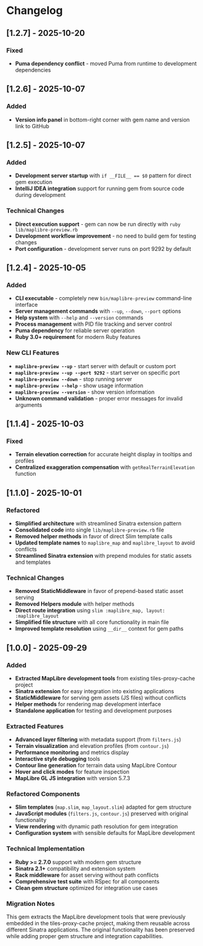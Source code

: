 # Changelog

## [1.2.7] - 2025-10-20

### Fixed
- **Puma dependency conflict** - moved Puma from runtime to development dependencies

## [1.2.6] - 2025-10-07

### Added
- **Version info panel** in bottom-right corner with gem name and version link to GitHub

## [1.2.5] - 2025-10-07

### Added
- **Development server startup** with `if __FILE__ == $0` pattern for direct gem execution
- **IntelliJ IDEA integration** support for running gem from source code during development

### Technical Changes
- **Direct execution support** - gem can now be run directly with `ruby lib/maplibre-preview.rb`
- **Development workflow improvement** - no need to build gem for testing changes
- **Port configuration** - development server runs on port 9292 by default

## [1.2.4] - 2025-10-05

### Added
- **CLI executable** - completely new `bin/maplibre-preview` command-line interface
- **Server management commands** with `--up`, `--down`, `--port` options
- **Help system** with `--help` and `--version` commands
- **Process management** with PID file tracking and server control
- **Puma dependency** for reliable server operation
- **Ruby 3.0+ requirement** for modern Ruby features

### New CLI Features
- **`maplibre-preview --up`** - start server with default or custom port
- **`maplibre-preview --up --port 9292`** - start server on specific port
- **`maplibre-preview --down`** - stop running server
- **`maplibre-preview --help`** - show usage information
- **`maplibre-preview --version`** - show version information
- **Unknown command validation** - proper error messages for invalid arguments

## [1.1.4] - 2025-10-03

### Fixed
- **Terrain elevation correction** for accurate height display in tooltips and profiles
- **Centralized exaggeration compensation** with `getRealTerrainElevation` function

## [1.1.0] - 2025-10-01

### Refactored
- **Simplified architecture** with streamlined Sinatra extension pattern
- **Consolidated code** into single `lib/maplibre-preview.rb` file
- **Removed helper methods** in favor of direct Slim template calls
- **Updated template names** to `maplibre_map` and `maplibre_layout` to avoid conflicts
- **Streamlined Sinatra extension** with prepend modules for static assets and templates

### Technical Changes
- **Removed StaticMiddleware** in favor of prepend-based static asset serving
- **Removed Helpers module** with helper methods
- **Direct route integration** using `slim :maplibre_map, layout: :maplibre_layout`
- **Simplified file structure** with all core functionality in main file
- **Improved template resolution** using `__dir__` context for gem paths

## [1.0.0] - 2025-09-29

### Added
- **Extracted MapLibre development tools** from existing tiles-proxy-cache project
- **Sinatra extension** for easy integration into existing applications
- **StaticMiddleware** for serving gem assets (JS files) without conflicts
- **Helper methods** for rendering map development interface
- **Standalone application** for testing and development purposes

### Extracted Features
- **Advanced layer filtering** with metadata support (from `filters.js`)
- **Terrain visualization** and elevation profiles (from `contour.js`)
- **Performance monitoring** and metrics display
- **Interactive style debugging** tools
- **Contour line generation** for terrain data using MapLibre Contour
- **Hover and click modes** for feature inspection
- **MapLibre GL JS integration** with version 5.7.3

### Refactored Components
- **Slim templates** (`map.slim`, `map_layout.slim`) adapted for gem structure
- **JavaScript modules** (`filters.js`, `contour.js`) preserved with original functionality
- **View rendering** with dynamic path resolution for gem integration
- **Configuration system** with sensible defaults for MapLibre development

### Technical Implementation
- **Ruby >= 2.7.0** support with modern gem structure
- **Sinatra 2.1+** compatibility and extension system
- **Rack middleware** for asset serving without path conflicts
- **Comprehensive test suite** with RSpec for all components
- **Clean gem structure** optimized for integration use cases

### Migration Notes
This gem extracts the MapLibre development tools that were previously embedded in the tiles-proxy-cache project, making them reusable across different Sinatra applications. The original functionality has been preserved while adding proper gem structure and integration capabilities.
